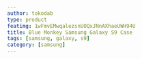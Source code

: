 ```yaml
---
author: tokodab
type: product
featimg: 1wFmvEMwqalezsnUOQxJNnAXhaeUWH94U
title: Blue Monkey Samsung Galaxy S9 Case
tags: [samsung, galaxy, s9]
category: [samsung]
---
```

